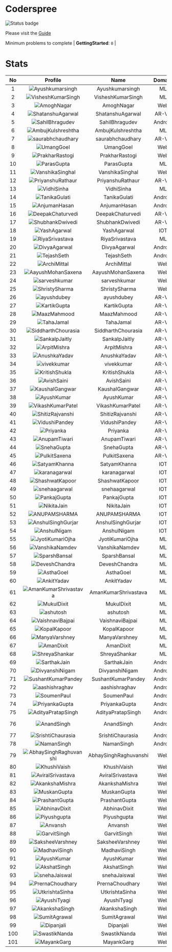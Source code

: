 
Coderspree
==========


![Status badge](https://github.com/InnogeeksOrganization/coderspree/actions/workflows/checkSubmission.yml/badge.svg)  


Please visit the [Guide](./Guide/README.md)  


Minimum problems to complete | **GettingStarted**: `0` |   

# Stats
  

|No|Profile|Name|Domain|Year|Solved|
| :---: | :---: | :---: | :---: | :---: | :---: |
|1|![Ayushkumarsingh](https://avatars.githubusercontent.com/u/78909117?v=4&s=100)|Ayushkumarsingh|ML|2|16|
|2|![VisheshKumarSingh](https://avatars.githubusercontent.com/u/47525494?v=4&s=100)|VisheshKumarSingh|ML|2|14|
|3|![AmoghNagar](https://avatars.githubusercontent.com/u/84376218?v=4&s=100)|AmoghNagar|Web|3|12|
|4|![ShatanshuAgarwal](https://avatars.githubusercontent.com/u/63258511?v=4&s=100)|ShatanshuAgarwal|AR-VR|3|11|
|5|![SahilBhragudev](https://avatars.githubusercontent.com/u/84376218?v=4&s=100)|SahilBhragudev|Android|2|9|
|6|![AmbujKulshreshtha](https://avatars.githubusercontent.com/u/82520623?v=4&s=100)|AmbujKulshreshtha|ML|2|8|
|7|![saurabhchaudhary](https://avatars.githubusercontent.com/u/54533861?v=4&s=100)|saurabhchaudhary|AR-VR|3|7|
|8|![UmangGoel](https://avatars.githubusercontent.com/u/84376218?v=4&s=100)|UmangGoel|Web|3|7|
|9|![PrakharRastogi](https://avatars.githubusercontent.com/u/84376218?v=4&s=100)|PrakharRastogi|Web|3|7|
|10|![ParasGupta](https://avatars.githubusercontent.com/u/60445527?v=4&s=100)|ParasGupta|ML|3|6|
|11|![VanshikaSinghal](https://avatars.githubusercontent.com/u/84376218?v=4&s=100)|VanshikaSinghal|Web|3|5|
|12|![PriyanshuRathaur](https://avatars.githubusercontent.com/u/86730388?v=4&s=100)|PriyanshuRathaur|AR-VR|2|3|
|13|![VidhiSinha](https://avatars.githubusercontent.com/u/83163944?v=4&s=100)|VidhiSinha|ML|2|3|
|14|![TanikaGulati](https://avatars.githubusercontent.com/u/84376218?v=4&s=100)|TanikaGulati|Android|2|3|
|15|![AnjumanHasan](https://avatars.githubusercontent.com/u/84376218?v=4&s=100)|AnjumanHasan|Android|2|3|
|16|![DeepakChaturvedi](https://avatars.githubusercontent.com/u/61619479?v=4&s=100)|DeepakChaturvedi|AR-VR|3|2|
|17|![ShubhankDwivedi](https://avatars.githubusercontent.com/u/81324099?v=4&s=100)|ShubhankDwivedi|AR-VR|2ndYear|2|
|18|![YashAgarwal](https://avatars.githubusercontent.com/u/59206738?v=4&s=100)|YashAgarwal|IOT|3|2|
|19|![RiyaSrivastava](https://avatars.githubusercontent.com/u/82600662?v=4&s=100)|RiyaSrivastava|ML|2|2|
|20|![DivyaAgarwal](https://avatars.githubusercontent.com/u/84376218?v=4&s=100)|DivyaAgarwal|Android|2|2|
|21|![TejashSeth](https://avatars.githubusercontent.com/u/84376218?v=4&s=100)|TejashSeth|Android|2|2|
|22|![ArchiMittal](https://avatars.githubusercontent.com/u/84376218?v=4&s=100)|ArchiMittal|Web|2|2|
|23|![AayushMohanSaxena](https://avatars.githubusercontent.com/u/84376218?v=4&s=100)|AayushMohanSaxena|Web|2|2|
|24|![sarveshkumar](https://avatars.githubusercontent.com/u/84376218?v=4&s=100)|sarveshkumar|Web|3|2|
|25|![ShristySharma](https://avatars.githubusercontent.com/u/84376218?v=4&s=100)|ShristySharma|Web|3|2|
|26|![ayushdubey](https://avatars.githubusercontent.com/u/33064931?v=4&s=100)|ayushdubey|AR-VR|2|1|
|27|![KartikGupta](https://avatars.githubusercontent.com/u/57028920?v=4&s=100)|KartikGupta|AR-VR|3|1|
|28|![MaazMahmood](https://avatars.githubusercontent.com/u/83294849?v=4&s=100)|MaazMahmood|AR-VR|2|1|
|29|![TahaJamal](https://avatars.githubusercontent.com/u/60614154?v=4&s=100)|TahaJamal|AR-VR|3|1|
|30|![SiddharthChourasia](https://avatars.githubusercontent.com/u/78783051?v=4&s=100)|SiddharthChourasia|AR-VR|2|1|
|31|![SankalpJaitly](https://avatars.githubusercontent.com/u/63491937?v=4&s=100)|SankalpJaitly|AR-VR|3|1|
|32|![ArpitMishra](https://avatars.githubusercontent.com/u/91672224?v=4&s=100)|ArpitMishra|AR-VR|2nd|1|
|33|![AnushkaYadav](https://avatars.githubusercontent.com/u/63538061?v=4&s=100)|AnushkaYadav|AR-VR|3|1|
|34|![vivekkumar](https://avatars.githubusercontent.com/u/60609162?v=4&s=100)|vivekkumar|AR-VR|3|1|
|35|![KritishShukla](https://avatars.githubusercontent.com/u/84233260?v=4&s=100)|KritishShukla|AR-VR|2|1|
|36|![AvishSaini](https://avatars.githubusercontent.com/u/82599778?v=4&s=100)|AvishSaini|AR-VR|2|1|
|37|![KaushalGangwar](https://avatars.githubusercontent.com/u/78899517?v=4&s=100)|KaushalGangwar|AR-VR|2|1|
|38|![AyushKumar](https://avatars.githubusercontent.com/u/77633249?v=4&s=100)|AyushKumar|AR-VR|2|1|
|39|![VikashKumarPatel](https://avatars.githubusercontent.com/u/72515535?v=4&s=100)|VikashKumarPatel|AR-VR|3|1|
|40|![ShitizRajvanshi](https://avatars.githubusercontent.com/u/86548099?v=4&s=100)|ShitizRajvanshi|AR-VR|2|1|
|41|![VidushiPandey](https://avatars.githubusercontent.com/u/86524341?v=4&s=100)|VidushiPandey|AR-VR|2|1|
|42|![Priyanka](https://avatars.githubusercontent.com/u/72395482?v=4&s=100)|Priyanka|AR-VR|3|1|
|43|![AnupamTiwari](https://avatars.githubusercontent.com/u/81892907?v=4&s=100)|AnupamTiwari|AR-VR|2|1|
|44|![SnehaGupta](https://avatars.githubusercontent.com/u/63196333?v=4&s=100)|SnehaGupta|AR-VR|3|1|
|45|![PulkitSaxena](https://avatars.githubusercontent.com/u/84513589?v=4&s=100)|PulkitSaxena|AR-VR|2|1|
|46|![SatyamKhanna](https://avatars.githubusercontent.com/u/52063544?v=4&s=100)|SatyamKhanna|IOT|3|1|
|47|![karanagarwal](https://avatars.githubusercontent.com/u/86533183?v=4&s=100)|karanagarwal|IOT|2|1|
|48|![ShashwatKapoor](https://avatars.githubusercontent.com/u/74201117?v=4&s=100)|ShashwatKapoor|IOT|3|1|
|49|![snehaagarwal](https://avatars.githubusercontent.com/u/91549661?v=4&s=100)|snehaagarwal|IOT|3|1|
|50|![PankajGupta](https://avatars.githubusercontent.com/u/91672523?v=4&s=100)|PankajGupta|IOT|2|1|
|51|![NikitaJain](https://avatars.githubusercontent.com/u/91686453?v=4&s=100)|NikitaJain|IOT|2|1|
|52|![ANUPAMSHARMA](https://avatars.githubusercontent.com/u/91667813?v=4&s=100)|ANUPAMSHARMA|IOT|2|1|
|53|![AnshulSinghGurjar](https://avatars.githubusercontent.com/u/90499262?v=4&s=100)|AnshulSinghGurjar|IOT|2|1|
|54|![AnshulNigam](https://avatars.githubusercontent.com/u/74321084?v=4&s=100)|AnshulNigam|IOT|2|1|
|55|![JyotiKumariOjha](https://avatars.githubusercontent.com/u/82596078?v=4&s=100)|JyotiKumariOjha|ML|2|1|
|56|![VanshikaNamdev](https://avatars.githubusercontent.com/u/64363094?v=4&s=100)|VanshikaNamdev|ML|3|1|
|57|![SparshBansal](https://avatars.githubusercontent.com/u/78899820?v=4&s=100)|SparshBansal|ML|2|1|
|58|![DeveshChandra](https://avatars.githubusercontent.com/u/82612473?v=4&s=100)|DeveshChandra|ML|2|1|
|59|![AsthaGoel](https://avatars.githubusercontent.com/u/62610706?v=4&s=100)|AsthaGoel|ML|3|1|
|60|![AnkitYadav](https://avatars.githubusercontent.com/u/66520710?v=4&s=100)|AnkitYadav|ML|3|1|
|61|![AmanKumarShrivastava](https://avatars.githubusercontent.com/u/81643753?v=4&s=100)|AmanKumarShrivastava|ML|2|1|
|62|![MukulDixit](https://avatars.githubusercontent.com/u/55882740?v=4&s=100)|MukulDixit|ML|3|1|
|63|![ashutosh](https://avatars.githubusercontent.com/u/60190101?v=4&s=100)|ashutosh|ML|3|1|
|64|![VaishnaviBajpai](https://avatars.githubusercontent.com/u/82597311?v=4&s=100)|VaishnaviBajpai|ML|2|1|
|65|![KopalKapoor](https://avatars.githubusercontent.com/u/82762079?v=4&s=100)|KopalKapoor|ML|2|1|
|66|![ManyaVarshney](https://avatars.githubusercontent.com/u/82599650?v=4&s=100)|ManyaVarshney|ML|2|1|
|67|![AmanDixit](https://avatars.githubusercontent.com/u/82611683?v=4&s=100)|AmanDixit|ML|2|1|
|68|![ShreyaShankar](https://avatars.githubusercontent.com/u/65847819?v=4&s=100)|ShreyaShankar|ML|3|1|
|69|![SarthakJain](https://avatars.githubusercontent.com/u/84376218?v=4&s=100)|SarthakJain|Android|2|1|
|70|![DivyanshiNigam](https://avatars.githubusercontent.com/u/84376218?v=4&s=100)|DivyanshiNigam|Android|2|1|
|71|![SushantKumarPandey](https://avatars.githubusercontent.com/u/84376218?v=4&s=100)|SushantKumarPandey|Android|2|1|
|72|![aashishraghav](https://avatars.githubusercontent.com/u/84376218?v=4&s=100)|aashishraghav|Android|2|1|
|73|![SoumenPaul](https://avatars.githubusercontent.com/u/84376218?v=4&s=100)|SoumenPaul|Android|2|1|
|74|![PriyankaGupta](https://avatars.githubusercontent.com/u/84376218?v=4&s=100)|PriyankaGupta|Android|2|1|
|75|![AdityaPratapSingh](https://avatars.githubusercontent.com/u/84376218?v=4&s=100)|AdityaPratapSingh|Android|2|1|
|76|![AnandSingh](https://avatars.githubusercontent.com/u/84376218?v=4&s=100)|AnandSingh|Android|Invalid Foldername|1|
|77|![SrishtiChaurasia](https://avatars.githubusercontent.com/u/84376218?v=4&s=100)|SrishtiChaurasia|Android|2|1|
|78|![NamanSingh](https://avatars.githubusercontent.com/u/84376218?v=4&s=100)|NamanSingh|Android|2|1|
|79|![AbhaySinghRaghuvanshi](https://avatars.githubusercontent.com/u/84376218?v=4&s=100)|AbhaySinghRaghuvanshi|Web|2|1|
|80|![KhushiVaish](https://avatars.githubusercontent.com/u/84376218?v=4&s=100)|KhushiVaish|Web|2|1|
|81|![AviralSrivastava](https://avatars.githubusercontent.com/u/84376218?v=4&s=100)|AviralSrivastava|Web|2|1|
|82|![AkankshaMishra](https://avatars.githubusercontent.com/u/84376218?v=4&s=100)|AkankshaMishra|Web|2|1|
|83|![MuskanGupta](https://avatars.githubusercontent.com/u/84376218?v=4&s=100)|MuskanGupta|Web|3|1|
|84|![PrashantGupta](https://avatars.githubusercontent.com/u/84376218?v=4&s=100)|PrashantGupta|Web|3|1|
|85|![AbhinavDixit](https://avatars.githubusercontent.com/u/84376218?v=4&s=100)|AbhinavDixit|Web|3|1|
|86|![Piyushgupta](https://avatars.githubusercontent.com/u/84376218?v=4&s=100)|Piyushgupta|Web|2|1|
|87|![Anvansh](https://avatars.githubusercontent.com/u/84376218?v=4&s=100)|Anvansh|Web|2|1|
|88|![GarvitSingh](https://avatars.githubusercontent.com/u/84376218?v=4&s=100)|GarvitSingh|Web|2|1|
|89|![SaksheeVarshney](https://avatars.githubusercontent.com/u/84376218?v=4&s=100)|SaksheeVarshney|Web|3|1|
|90|![MadhaviSingh](https://avatars.githubusercontent.com/u/84376218?v=4&s=100)|MadhaviSingh|Web|2|1|
|91|![AyushKumar](https://avatars.githubusercontent.com/u/84376218?v=4&s=100)|AyushKumar|Web|2|1|
|92|![AkshatSingh](https://avatars.githubusercontent.com/u/84376218?v=4&s=100)|AkshatSingh|Web|2|1|
|93|![snehaJaiswal](https://avatars.githubusercontent.com/u/84376218?v=4&s=100)|snehaJaiswal|Web|2|1|
|94|![PrernaChoudhary](https://avatars.githubusercontent.com/u/84376218?v=4&s=100)|PrernaChoudhary|Web|2|1|
|95|![UtkrishtaSinha](https://avatars.githubusercontent.com/u/84376218?v=4&s=100)|UtkrishtaSinha|Web|2|1|
|96|![AyushiTyagi](https://avatars.githubusercontent.com/u/84376218?v=4&s=100)|AyushiTyagi|Web|3|1|
|97|![AkankshaSingh](https://avatars.githubusercontent.com/u/84376218?v=4&s=100)|AkankshaSingh|Web|2|1|
|98|![SumitAgrawal](https://avatars.githubusercontent.com/u/84376218?v=4&s=100)|SumitAgrawal|Web|2|1|
|99|![Dipanjali](https://avatars.githubusercontent.com/u/84376218?v=4&s=100)|Dipanjali|Web|2|1|
|100|![SwastikNanda](https://avatars.githubusercontent.com/u/84376218?v=4&s=100)|SwastikNanda|Web|2|1|
|101|![MayankGarg](https://avatars.githubusercontent.com/u/84376218?v=4&s=100)|MayankGarg|Web|2|1|
